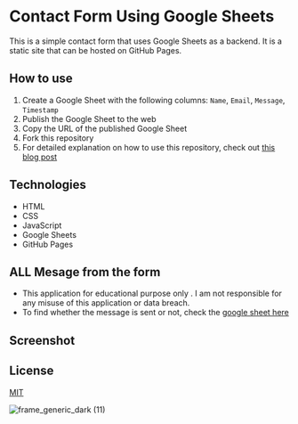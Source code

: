 # Contact Form Using Google Sheets

This is a simple contact form that uses Google Sheets as a backend. It is a static site that can be hosted on GitHub Pages.

## How to use

1. Create a Google Sheet with the following columns: `Name`, `Email`, `Message`, `Timestamp`
2. Publish the Google Sheet to the web
3. Copy the URL of the published Google Sheet
4. Fork this repository
5. For detailed explanation on how to use this repository, check out [this blog post](https://github.com/jamiewilson/form-to-google-sheets#readme)

## Technologies

- HTML
- CSS
- JavaScript
- Google Sheets
- GitHub Pages

## ALL Mesage from the form

- This application for educational purpose only . I am not responsible for any misuse of this application or data breach.
- To find whether the message is sent or not, check the [google sheet here](https://docs.google.com/spreadsheets/d/11aE1wJshRQTi3Xtk3yo2M3uuOgiNcjS2aG25yY-PSOM/edit?usp=sharing)

## Screenshot



## License

[MIT](LICENSE)

![frame_generic_dark (11)](https://user-images.githubusercontent.com/80502833/190889408-4a2a52a1-a0d3-4b3f-967a-903883cbefad.png)



